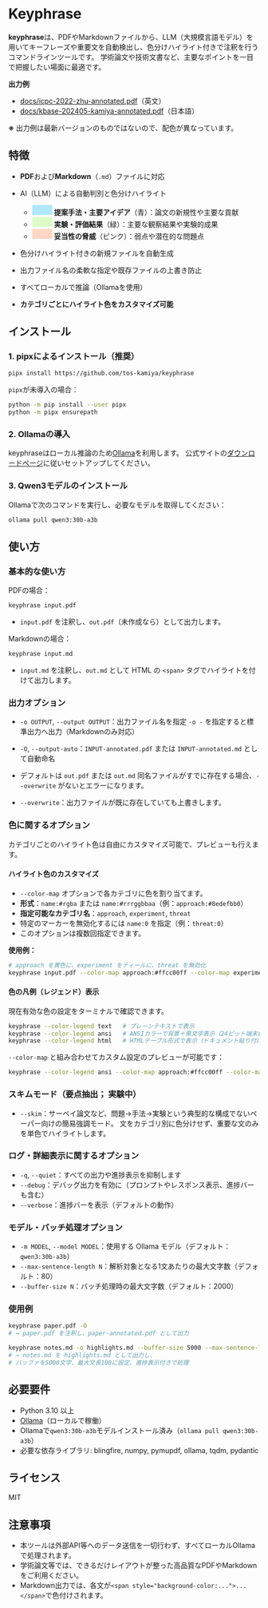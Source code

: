 # Keyphrase

**keyphrase**は、PDFやMarkdownファイルから、LLM（大規模言語モデル）を用いてキーフレーズや重要文を自動検出し、色分けハイライト付きで注釈を行うコマンドラインツールです。
学術論文や技術文書など、主要なポイントを一目で把握したい場面に最適です。

**出力例**

* [docs/icpc-2022-zhu-annotated.pdf](docs/icpc-2022-zhu-annotated.pdf)（英文）
* [docs/kbase-202405-kamiya-annotated.pdf](docs/kbase-202405-kamiya-annotated.pdf)（日本語）

**※** 出力例は最新バージョンのものではないので、配色が異なっています。

## 特徴

* **PDF**および**Markdown**（`.md`）ファイルに対応
* AI（LLM）による自動判別と色分けハイライト

  * <span style="display:inline-block;width:40px;height:20px;background:#8edefbb0;"></span> **提案手法・主要アイデア**（青）：論文の新規性や主要な貢献
  * <span style="display:inline-block;width:40px;height:20px;background:#d0fbb1b0;"></span> **実験・評価結果**（緑）：主要な観察結果や実験的成果
  * <span style="display:inline-block;width:40px;height:20px;background:#fec6afb0;"></span> **妥当性の脅威**（ピンク）：弱点や潜在的な問題点
* 色分けハイライト付きの新規ファイルを自動生成
* 出力ファイル名の柔軟な指定や既存ファイルの上書き防止
* すべてローカルで推論（Ollamaを使用）
* **カテゴリごとにハイライト色をカスタマイズ可能**

## インストール

### 1. pipxによるインストール（推奨）

```bash
pipx install https://github.com/tos-kamiya/keyphrase
```

`pipx`が未導入の場合：

```bash
python -m pip install --user pipx
python -m pipx ensurepath
```

### 2. Ollamaの導入

keyphraseはローカル推論のため[Ollama](https://ollama.com/)を利用します。
公式サイトの[ダウンロードページ](https://ollama.com/download)に従いセットアップしてください。

### 3. Qwen3モデルのインストール

Ollamaで次のコマンドを実行し、必要なモデルを取得してください：

```bash
ollama pull qwen3:30b-a3b
```

## 使い方

### 基本的な使い方

PDFの場合：

```bash
keyphrase input.pdf
```

* `input.pdf` を注釈し、`out.pdf`（未作成なら）として出力します。

Markdownの場合：

```bash
keyphrase input.md
```

* `input.md` を注釈し、`out.md` として HTML の `<span>` タグでハイライトを付けて出力します。

### 出力オプション

* `-o OUTPUT`, `--output OUTPUT`：出力ファイル名を指定
  `-o -` を指定すると標準出力へ出力（Markdownのみ対応）

* `-O`, `--output-auto`：`INPUT-annotated.pdf` または `INPUT-annotated.md` として自動命名

* デフォルトは `out.pdf` または `out.md`
  同名ファイルがすでに存在する場合、`--overwrite` がないとエラーになります。

* `--overwrite`：出力ファイルが既に存在していても上書きします。

### 色に関するオプション

カテゴリごとのハイライト色は自由にカスタマイズ可能で、プレビューも行えます。

#### ハイライト色のカスタマイズ

* `--color-map` オプションで各カテゴリに色を割り当てます。
* **形式**：`name:#rgba` または `name:#rrrggbbaa`（例：`approach:#8edefbb0`）
* **指定可能なカテゴリ名**：`approach`, `experiment`, `threat`
* 特定のマーカーを無効化するには `name:0` を指定（例：`threat:0`）
* このオプションは複数回指定できます。

**使用例：**

```bash
# approach を黄色に、experiment をティールに、threat を無効化
keyphrase input.pdf --color-map approach:#ffcc00ff --color-map experiment:#44cc99ff --color-map threat:0
```

#### 色の凡例（レジェンド）表示

現在有効な色の設定をターミナルで確認できます。

```bash
keyphrase --color-legend text   # プレーンテキストで表示
keyphrase --color-legend ansi   # ANSIカラーで背景＋黒文字表示（24ビット端末推奨）
keyphrase --color-legend html   # HTMLテーブル形式で表示（ドキュメント貼り付け用）
```

`--color-map` と組み合わせてカスタム設定のプレビューが可能です：

```bash
keyphrase --color-legend ansi --color-map approach:#ffcc00ff --color-map experiment:#44cc99ff
```

### スキムモード（要点抽出； 実験中）

* `--skim`：サーベイ論文など、問題→手法→実験という典型的な構成でないペーパー向けの簡易強調モード。
  文をカテゴリ別に色分けせず、重要な文のみを単色でハイライトします。

### ログ・詳細表示に関するオプション

* `-q`, `--quiet`：すべての出力や進捗表示を抑制します
* `--debug`：デバッグ出力を有効に（プロンプトやレスポンス表示、進捗バーも含む）
* `--verbose`：進捗バーを表示（デフォルトの動作）

### モデル・バッチ処理オプション

* `-m MODEL`, `--model MODEL`：使用する Ollama モデル（デフォルト：`qwen3:30b-a3b`）
* `--max-sentence-length N`：解析対象となる1文あたりの最大文字数（デフォルト：80）
* `--buffer-size N`：バッチ処理時の最大文字数（デフォルト：2000）

### 使用例

```bash
keyphrase paper.pdf -O
# → paper.pdf を注釈し、paper-annotated.pdf として出力

keyphrase notes.md -o highlights.md --buffer-size 5000 --max-sentence-length 100 --verbose
# → notes.md を highlights.md として出力し、
# バッファを5000文字、最大文長100に設定、進捗表示付きで処理
```

## 必要要件

* Python 3.10 以上
* [Ollama](https://ollama.com/)（ローカルで稼働）
* Ollamaで`qwen3:30b-a3b`モデルインストール済み（`ollama pull qwen3:30b-a3b`）
* 必要な依存ライブラリ: blingfire, numpy, pymupdf, ollama, tqdm, pydantic

## ライセンス

MIT

## 注意事項

* 本ツールは外部API等へのデータ送信を一切行わず、すべてローカルOllamaで処理されます。
* 学術論文等では、できるだけレイアウトが整った高品質なPDFやMarkdownをご利用ください。
* Markdown出力では、各文が`<span style="background-color:...">...</span>`で色付けされます。
